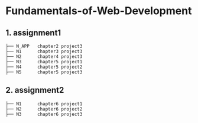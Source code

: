 # Fundamentals-of-Web-Development

## 1. assignment1
    ├── N_APP   chapter2 project3
    ├── N1      chapter3 project3
    ├── N2      chapter4 project3
    ├── N3      chapter5 project1
    ├── N4      chapter5 project2
    ├── N5      chapter5 project3

## 2. assignment2
    ├── N1      chapter6 project1
    ├── N2      chapter6 project2
    ├── N3      chapter6 project3
